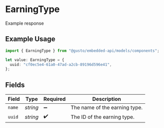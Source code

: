 # EarningType

Example response

## Example Usage

```typescript
import { EarningType } from "@gusto/embedded-api/models/components";

let value: EarningType = {
  uuid: "cf0ec5e4-61a0-47ad-a2cb-89196d596e41",
};
```

## Fields

| Field                         | Type                          | Required                      | Description                   |
| ----------------------------- | ----------------------------- | ----------------------------- | ----------------------------- |
| `name`                        | *string*                      | :heavy_minus_sign:            | The name of the earning type. |
| `uuid`                        | *string*                      | :heavy_check_mark:            | The ID of the earning type.   |